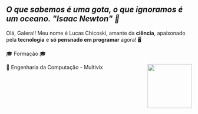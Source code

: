 <h2><i>O que sabemos é uma gota, o que ignoramos é um oceano.  "Isaac Newton" 🔭</i></h2>
<p>Olá, Galera!! Meu nome é Lucas Chicoski, amante da <b>ciência</b>, apaixonado pela <b>tecnologia</b> e <b>só pensnado em programar</b> agora! 🖥️ <p>

🎓 Formação 🎓<br/>

🚀 Engenharia da Computação - Multivix
<img  align="right" height="120px"  src="master1.png">
